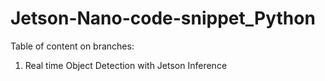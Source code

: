 # Jetson-Nano-code-snippet_Python
<p>Table of content on branches:</p>
<ol>
  <li>Real time Object Detection with Jetson Inference</li>
  <!-- Thanks to Ytb Murtaza's Workshop-->
</ol>
